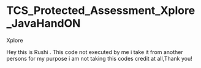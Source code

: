 # TCS_Protected_Assessment_Xplore_JavaHandON
Xplore

Hey this is Rushi . This code not executed by me i take it from another persons for my purpose i am not taking this codes credit at all,Thank you!
